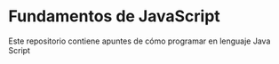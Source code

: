 # Fundamentos de JavaScript
Este repositorio contiene apuntes de cómo programar en lenguaje Java Script
